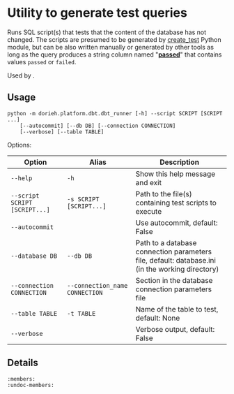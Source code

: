 Utility to generate test queries
================================

Runs SQL script(s) that tests that the content of the database has not changed. 
The scripts are presumed to be generated by [create_test](create_test) Python module, 
but can be also written manually or generated by other tools as long as the query produces
a string column named "<u>**passed**</u>" that contains values `passed` or `failed`. 

Used by [](gen_dbt_cwl).


Usage
-----

    python -m dorieh.platform.dbt.dbt_runner [-h] --script SCRIPT [SCRIPT ...]
        [--autocommit] [--db DB] [--connection CONNECTION]
        [--verbose] [--table TABLE]

Options:


| Option                        | Alias                          | Description                                                                                     |
|-------------------------------|--------------------------------|-------------------------------------------------------------------------------------------------|
| `--help`                      | `-h`                           | Show this help message and exit                                                                 |
| `--script SCRIPT [SCRIPT...]` | `-s SCRIPT [SCRIPT...]`        | Path to the file(s) containing test scripts to execute                                          |
| `--autocommit`                |                                | Use autocommit, default: False                                                                  |
| `--database DB`               | `--db DB`                      | Path to a database connection parameters file, default: database.ini (in the working directory) |
| `--connection CONNECTION`     | `--connection_name CONNECTION` | Section in the database connection parameters file                                              |
| `--table TABLE`               | `-t TABLE`                     | Name of the table to test, default: None                                                        |
| `--verbose`                   |                                | Verbose output, default: False                                                                  |


 


Details
-------


```{automodule}  dorieh.platform.dbt.dbt_runner
:members:
:undoc-members:
```



